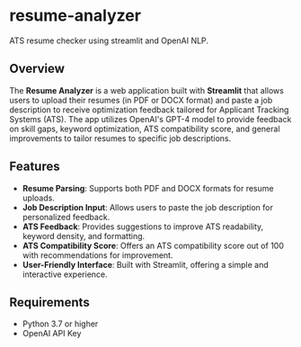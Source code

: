 # resume-analyzer
ATS resume checker using streamlit and OpenAI NLP.

## Overview

The **Resume Analyzer** is a web application built with **Streamlit** that allows users to upload their resumes (in PDF or DOCX format) and paste a job description to receive optimization feedback tailored for Applicant Tracking Systems (ATS). The app utilizes OpenAI's GPT-4 model to provide feedback on skill gaps, keyword optimization, ATS compatibility score, and general improvements to tailor resumes to specific job descriptions.

## Features

- **Resume Parsing**: Supports both PDF and DOCX formats for resume uploads.
- **Job Description Input**: Allows users to paste the job description for personalized feedback.
- **ATS Feedback**: Provides suggestions to improve ATS readability, keyword density, and formatting.
- **ATS Compatibility Score**: Offers an ATS compatibility score out of 100 with recommendations for improvement.
- **User-Friendly Interface**: Built with Streamlit, offering a simple and interactive experience.

## Requirements

- Python 3.7 or higher
- OpenAI API Key